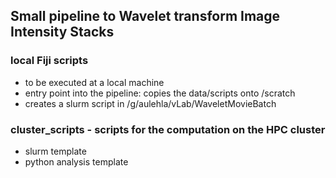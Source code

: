 ## Small pipeline to Wavelet transform Image Intensity Stacks

### local Fiji scripts 

- to be executed at a local machine
- entry point into the pipeline: copies the data/scripts onto /scratch
- creates a slurm script in /g/aulehla/vLab/WaveletMovieBatch

### cluster_scripts - scripts for the computation on the HPC cluster

- slurm template
- python analysis template